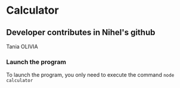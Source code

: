 # Calculator

## Developer contributes in Nihel's github
Tania OLIVIA

### Launch the program
To launch the program, you only need to execute the command ```node calculator```